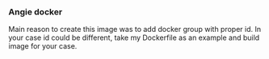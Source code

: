 ### Angie docker
Main reason to create this image was to add docker group with proper id. In your case id could be different, take my Dockerfile as an example and build image for your case.